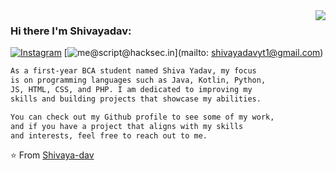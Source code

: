 <img align='right' src="https://github-readme-stats.vercel.app/api?username=Shivaya-dav&show_icons=true">

### Hi there I'm Shivayadav:

[![Instagram](https://img.shields.io/static/v1?label=Instagram&message=%20&color=orange&logo=Instagram&style=flat-square&logoColor=white)](https://www.instagram.com/CyberShieldX/)
[![me@script@hacksec.in](https://img.shields.io/static/v1?label=me@Shivaya-dav&message=%20&color=red&logo=gmail&style=flat-square&logoColor=white)](mailto: shivayadavyt1@gmail.com)
  
 ```diff 
As a first-year BCA student named Shiva Yadav, my focus 
is on programming languages such as Java, Kotlin, Python, 
JS, HTML, CSS, and PHP. I am dedicated to improving my 
skills and building projects that showcase my abilities.

You can check out my Github profile to see some of my work,
and if you have a project that aligns with my skills 
and interests, feel free to reach out to me. 
```

⭐️ From [Shivaya-dav](https://github.com/shivaya-dav)
